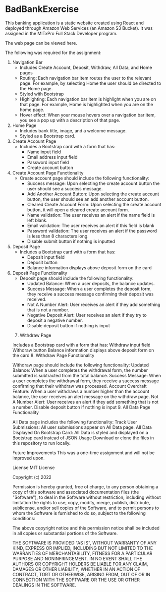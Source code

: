# BadBankExercise
This banking application is a static website created using React and deployed through Amazon Web Services (an Amazon S3 Bucket). It was assigned in the MITxPro Full Stack Developer program.

The web page can be viewed here.

The following was required for the assignment:

<ol>
  <li>Navigation Bar
    <ul>
      <li>
      Includes Create Account, Deposit, Withdraw, All Data, and Home pages
      </li>
      <li>
      Routing: Each navigation bar item routes the user to the relevant page. For example, by selecting Home the user should be directed to the Home page.
      </li> 
      <li>
      Styled with Bootstrap
      </li>
      <li>
      Highlighting: Each navigation bar item is highlight when you are on that page. For example, Home is highlighted when you are on the home page.
      </li>
      <li>
      Hover effect: When your mouse hovers over a navigation bar item, you see a pop up with a description of that page.
      </li>
    </ul>
  </li>
  
  <li>Home Page
    <ul>
      <li>
      Includes bank title, image, and a welcome message.
      </li>
      <li>
      Styled as a Bootstrap card.
      </li>
    </ul>
  </li>
  
  <li>Create Account Page
    <ul>
      <li>
      Includes a Bootstrap card with a form that has:
        <ul>
          <li>
          Name input field
          </li>
          <li>
          Email address input field
          </li>
          <li>
          Password input field
          </li>
          <li>
          Create account button
          </li>
        </ul>
      </li>
    </ul>
  </li>
  
  <li>Create Account Page Functionality
    <ul>
      <li>
      Create account page should include the following functionality:
        <ul>
          <li>
          Success message: Upon selecting the create account button the user should see a success message.
          </li> 
          <li>
          Add Another Account Button: Upon selecting the create account button, the user should see an add another account button.
          </li>
          <li>
          Cleared Create Account Form: Upon selecting the create account button, it will open a cleared create account form.
          </li>
           <li>
           Name validation: The user receives an alert if the name field is left blank.
           </li> 
           <li>
           Email validation: The user receives an alert if this field is blank
           </li>
           <li>
           Password validation: The user receives an alert if the password is less than 8 characters long.
           </li>
           <li>
           Disable submit button if nothing is inputted
           </li>
         </ul>
       </li>
     </ul>
   </li>
   
   <li>Deposit Page
    <ul>
      <li>
      Includes a Bootstrap card with a form that has:
        <ul>
          <li>
          Deposit input field
          </li>
          <li>
          Deposit button
          </li>
          <li>
          Balance information displays above deposit form on the card
          </li>
        </ul>
      </li>
    </ul>
  </li>

  <li>Deposit Page Functionality
  <ul>
    <li>
    Deposit page should include the following functionality:
      <ul>
        <li>
        Updated Balance: When a user deposits, the balance updates.
        </li>
        <li>
        Success Message: When a user completes the deposit form, they receive a success message confirming their deposit was received.
        </li>
        <li>
        Not A Number Alert: User receives an alert if they add something that is not a number.
        </li>
        <li>
        Negative Deposit Alert: User receives an alert if they try to deposit a negative number.
        </li>
        <li>
        Disable deposit button if nothing is input
        </li>
       </ul>
      </li>
     </ul>
   </li>

7. Withdraw Page

Includes a Bootstrap card with a form that has:
Withdraw input field 
Withdraw button 
Balance information displays above deposit form on the card
8. Withdraw Page Functionality

Withdraw page should include the following functionality:
Updated Balance: When a user completes the withdrawal form, the number submitted is subtracted from the total balance. 
Success Message: When a user completes the withdrawal form, they receive a success message confirming that their withdraw was processed. 
Account Overdraft Feature: When a user withdraws a number higher than the account balance, the user receives an alert message on the withdraw page.
Not A Number Alert: User receives an alert if they add something that is not a number. 
Disable deposit button if nothing is input
9. All Data Page Functionality

All Data page includes the following functionality:
Track User Submissions: All user submissions appear on All Data page.
All Data Displayed On Bootstrap Card: All Data is styled and displayed on a Bootstrap card instead of JSON.Usage
Download or clone the files in this repository to run locally.

Future Improvements
This was a one-time assignment and will not be improved upon.

License
MIT License

Copyright (c) 2022

Permission is hereby granted, free of charge, to any person obtaining a copy of this software and associated documentation files (the "Software"), to deal in the Software without restriction, including without limitation the rights to use, copy, modify, merge, publish, distribute, sublicense, and/or sell copies of the Software, and to permit persons to whom the Software is furnished to do so, subject to the following conditions:

The above copyright notice and this permission notice shall be included in all copies or substantial portions of the Software.

THE SOFTWARE IS PROVIDED "AS IS", WITHOUT WARRANTY OF ANY KIND, EXPRESS OR IMPLIED, INCLUDING BUT NOT LIMITED TO THE WARRANTIES OF MERCHANTABILITY, FITNESS FOR A PARTICULAR PURPOSE AND NONINFRINGEMENT. IN NO EVENT SHALL THE AUTHORS OR COPYRIGHT HOLDERS BE LIABLE FOR ANY CLAIM, DAMAGES OR OTHER LIABILITY, WHETHER IN AN ACTION OF CONTRACT, TORT OR OTHERWISE, ARISING FROM, OUT OF OR IN CONNECTION WITH THE SOFTWARE OR THE USE OR OTHER DEALINGS IN THE SOFTWARE.
